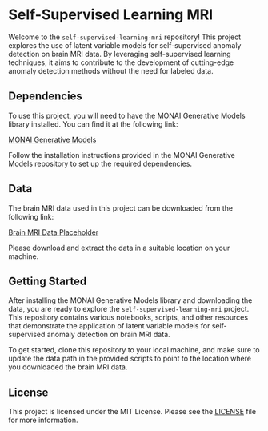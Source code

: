 # Self-Supervised Learning MRI

Welcome to the `self-supervised-learning-mri` repository! This project explores the use of latent variable models for self-supervised anomaly detection on brain MRI data. By leveraging self-supervised learning techniques, it aims to contribute to the development of cutting-edge anomaly detection methods without the need for labeled data.

## Dependencies

To use this project, you will need to have the MONAI Generative Models library installed. You can find it at the following link:

[MONAI Generative Models](https://github.com/Project-MONAI/GenerativeModels)

Follow the installation instructions provided in the MONAI Generative Models repository to set up the required dependencies.

## Data

The brain MRI data used in this project can be downloaded from the following link:

[Brain MRI Data Placeholder](https://www.example.com/brain_mri_data)

Please download and extract the data in a suitable location on your machine.

## Getting Started

After installing the MONAI Generative Models library and downloading the data, you are ready to explore the `self-supervised-learning-mri` project. This repository contains various notebooks, scripts, and other resources that demonstrate the application of latent variable models for self-supervised anomaly detection on brain MRI data.

To get started, clone this repository to your local machine, and make sure to update the data path in the provided scripts to point to the location where you downloaded the brain MRI data.

## License

This project is licensed under the MIT License. Please see the [LICENSE](LICENSE) file for more information.

